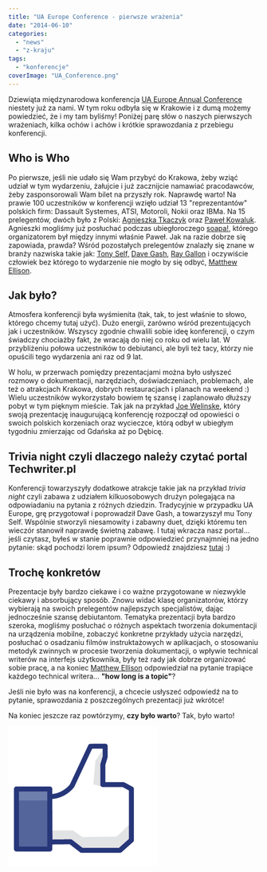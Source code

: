 ```yaml
---
title: "UA Europe Conference - pierwsze wrażenia"
date: "2014-06-10"
categories:
  - "news"
  - "z-kraju"
tags:
  - "konferencje"
coverImage: "UA_Conference.png"
---
```


Dziewiąta międzynarodowa konferencja [UA Europe Annual Conference](http://www.uaeurope.com/conference/index.html) niestety już za nami. W tym roku odbyła się w Krakowie i z dumą możemy powiedzieć, że i my tam byliśmy! Poniżej parę słów o naszych pierwszych wrażeniach, kilka ochów i achów i krótkie sprawozdania z przebiegu konferencji.

## Who is Who

Po pierwsze, jeśli nie udało się Wam przybyć do Krakowa, żeby wziąć udział w tym wydarzeniu, żałujcie i już zacznijcie namawiać pracodawców, żeby zasponsorowali Wam bilet na przyszły rok. Naprawdę warto! Na prawie 100 uczestników w konferencji wzięło udział 13 "reprezentantów" polskich firm: Dassault Systemes, ATSI, Motoroli, Nokii oraz IBMa. Na 15 prelegentów, dwóch było z Polski: [Agnieszka Tkaczyk](http://www.uaeurope.com/conference/speakers.html#tkaczyk) oraz [Paweł Kowaluk](http://www.uaeurope.com/conference/speakers.html#kowaluk). Agnieszki mogliśmy już posłuchać podczas ubiegłoroczego [soapa!](http://www.soapconf.com/), którego organizatorem był między innymi właśnie Paweł. Jak na razie dobrze się zapowiada, prawda? Wśród pozostałych prelegentów znalazły się znane w branży nazwiska takie jak: [Tony Self,](http://www.uaeurope.com/conference/speakers.html#self) [Dave Gash](http://www.uaeurope.com/conference/speakers.html#gash), [Ray Gallon](http://www.uaeurope.com/conference/speakers.html#gallon) i oczywiście człowiek bez którego to wydarzenie nie mogło by się odbyć, [Matthew Ellison](http://www.ellisonconsulting.com/about.html).

## Jak było?

Atmosfera konferencji była wyśmienita (tak, tak, to jest właśnie to słowo, którego chcemy tutaj użyć). Dużo energii, zarówno wśród prezentujących jak i uczestników. Wszyscy zgodnie chwalili sobie ideę konferencji, o czym świadczy chociażby fakt, że wracają do niej co roku od wielu lat. W przybliżeniu połowa uczestników to debiutanci, ale byli też tacy, którzy nie opuścili tego wydarzenia ani raz od 9 lat.

W holu, w przerwach pomiędzy prezentacjami można było usłyszeć rozmowy o dokumentacji, narzędziach, doświadczeniach, problemach, ale też o atrakcjach Krakowa, dobrych restauracjach i planach na weekend :) Wielu uczestników wykorzystało bowiem tę szansę i zaplanowało dłuższy pobyt w tym pięknym mieście. Tak jak na przykład [Joe Welinske](http://www.uaeurope.com/conference/speakers.html#welinske), który swoją prezentację inaugurującą konferencję rozpoczął od opowieści o swoich polskich korzeniach oraz wycieczce, którą odbył w ubiegłym tygodniu zmierzając od Gdańska aż po Dębicę.

## Trivia night czyli dlaczego należy czytać portal Techwriter.pl

Konferencji towarzyszyły dodatkowe atrakcje takie jak na przykład _trivia night_ czyli zabawa z udziałem kilkuosobowych drużyn polegająca na odpowiadaniu na pytania z różnych dziedzin. Tradycyjnie w przypadku UA Europe, grę przygotował i poprowadził Dave Gash, a towarzyszył mu Tony Self. Wspólnie stworzyli niesamowity i zabawny duet, dzięki któremu ten wieczór stanowił naprawdę świetną zabawę. I tutaj wkracza nasz portal... jeśli czytasz, byłeś w stanie poprawnie odpowiedzieć przynajmniej na jedno pytanie: skąd pochodzi lorem ipsum? Odpowiedź znajdziesz [tutaj](http://techwriter.pl/dowiedz-sie-w-koncu-co-to-znaczy/) :)

## Trochę konkretów

Prezentacje były bardzo ciekawe i co ważne przygotowane w niezwykle ciekawy i absorbujący sposób. Znowu widać klasę organizatorów, którzy wybierają na swoich prelegentów najlepszych specjalistów, dając jednocześnie szansę debiutantom. Tematyka prezentacji była bardzo szeroka, mogliśmy posłuchać o różnych aspektach tworzenia dokumentacji na urządzenia mobilne, zobaczyć konkretne przykłady użycia narzędzi, posłuchać o osadzaniu filmów instruktażowych w aplikacjach, o stosowaniu metodyk zwinnych w procesie tworzenia dokumentacji, o wpływie technical writerów na interfejs użytkownika, były też rady jak dobrze organizować sobie pracę, a na koniec [Matthew Ellison](http://www.ellisonconsulting.com/about.html) odpowiedział na pytanie trapiące każdego technical writera... **"how long is a topic"**?

Jeśli nie było was na konferencji, a chcecie usłyszeć odpowiedź na to pytanie, sprawozdania z poszczególnych prezentacji już wkrótce!

Na koniec jeszcze raz powtórzymy, **czy było warto**? Tak, było warto!

[![like](images/like.png)](http://techwriter.pl/wp-content/uploads/2014/06/like.png)
